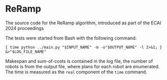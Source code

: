 # ReRamp
The source code for the ReRamp algorithm, introduced as part of the ECAI 2024 proceedings

The tests were started from Bash with the following command:

```
{ time python ../main.py "$INPUT_NAME" -m -o"$OUTPUT_NAME" -l 2>&1; } &>"$LOG_FILE_NAME"
```

Makespan and sum-of-costs is contained in the log file, the number of robots is from the output file, where plans for each robot are enumerated. The time is measured as the ```real``` component of the ```time``` command.